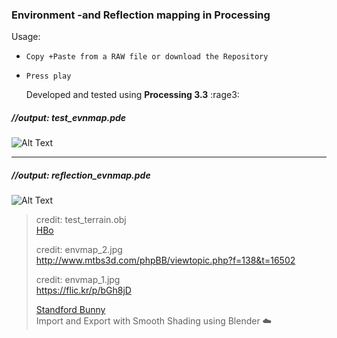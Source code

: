 ### Environment -and Reflection mapping in Processing 


Usage:   
* `Copy +Paste from a RAW file or download the Repository`
* `Press play`  


   Developed and tested using __Processing 3.3__  :rage3:


##### //output: test_evnmap.pde  

![Alt Text](https://68.media.tumblr.com/687befef294bf10bc456b42a151c4b33/tumblr_oqe0xdGFMy1tvt5h8o1_540.gif)
***

##### //output: reflection_evnmap.pde  
![Alt Text](https://68.media.tumblr.com/12856c410d591ac370a9ea3f9d8aae72/tumblr_oqfky81Rlc1tvt5h8o1_540.gif)


>                                                                   
> credit: test_terrain.obj                                         
> [HBo](https://forum.processing.org/two/profile/HBo)               
>                                                                   
> credit: envmap_2.jpg                                             
> http://www.mtbs3d.com/phpBB/viewtopic.php?f=138&t=16502           
>                                                                   
> credit: envmap_1.jpg                                             
> https://flic.kr/p/bGh8jD                                          
>                                                                   
> [Standford Bunny](https://en.wikipedia.org/wiki/Stanford_bunny)  
> Import and Export with Smooth Shading using Blender :cloud:         
>
